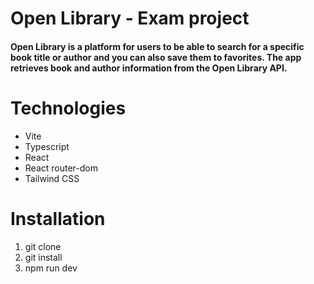 # Open Library - Exam project
#### Open Library is a platform for users to be able to search for a specific book title or author and you can also save them to favorites. The app retrieves book and author information from the Open Library API.

# Technologies
* Vite
* Typescript
* React
* React router-dom
* Tailwind CSS
# Installation
1. git clone
2. git install
3. npm run dev


